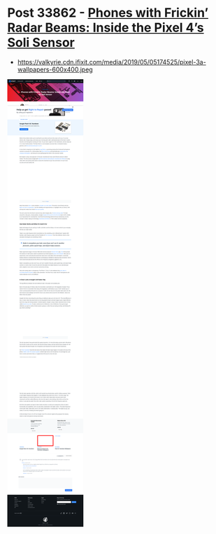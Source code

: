 # Post 33862 - [Phones with Frickin’ Radar Beams: Inside the Pixel 4’s Soli Sensor](https://www.ifixit.com/News/33862/phones-with-frickin-radar-beams-inside-the-pixel-4s-soli-sensor)

- https://valkyrie.cdn.ifixit.com/media/2019/05/05174525/pixel-3a-wallpapers-600x400.jpeg

![screencap](screenshots/fca6096b-ccee-466d-8ed2-4a56b7236f4d.png)
